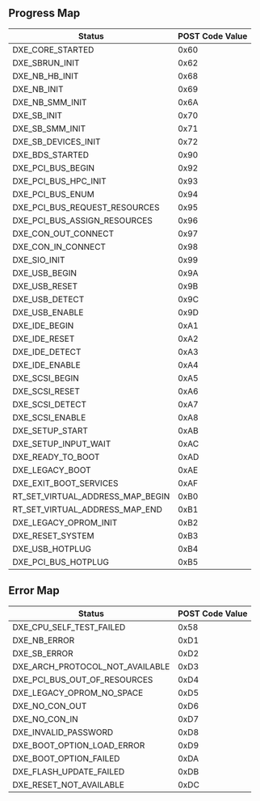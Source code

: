 Progress Map
------------

| Status                           | POST Code Value |
| ------                           | --------------- |
| DXE_CORE_STARTED                 | 0x60            |
| DXE_SBRUN_INIT                   | 0x62            |
| DXE_NB_HB_INIT                   | 0x68            |
| DXE_NB_INIT                      | 0x69            |
| DXE_NB_SMM_INIT                  | 0x6A            |
| DXE_SB_INIT                      | 0x70            |
| DXE_SB_SMM_INIT                  | 0x71            |
| DXE_SB_DEVICES_INIT              | 0x72            |
| DXE_BDS_STARTED                  | 0x90            |
| DXE_PCI_BUS_BEGIN                | 0x92            |
| DXE_PCI_BUS_HPC_INIT             | 0x93            |
| DXE_PCI_BUS_ENUM                 | 0x94            |
| DXE_PCI_BUS_REQUEST_RESOURCES    | 0x95            |
| DXE_PCI_BUS_ASSIGN_RESOURCES     | 0x96            |
| DXE_CON_OUT_CONNECT              | 0x97            |
| DXE_CON_IN_CONNECT               | 0x98            |
| DXE_SIO_INIT                     | 0x99            |
| DXE_USB_BEGIN                    | 0x9A            |
| DXE_USB_RESET                    | 0x9B            |
| DXE_USB_DETECT                   | 0x9C            |
| DXE_USB_ENABLE                   | 0x9D            |
| DXE_IDE_BEGIN                    | 0xA1            |
| DXE_IDE_RESET                    | 0xA2            |
| DXE_IDE_DETECT                   | 0xA3            |
| DXE_IDE_ENABLE                   | 0xA4            |
| DXE_SCSI_BEGIN                   | 0xA5            |
| DXE_SCSI_RESET                   | 0xA6            |
| DXE_SCSI_DETECT                  | 0xA7            |
| DXE_SCSI_ENABLE                  | 0xA8            |
| DXE_SETUP_START                  | 0xAB            |
| DXE_SETUP_INPUT_WAIT             | 0xAC            |
| DXE_READY_TO_BOOT                | 0xAD            |
| DXE_LEGACY_BOOT                  | 0xAE            |
| DXE_EXIT_BOOT_SERVICES           | 0xAF            |
| RT_SET_VIRTUAL_ADDRESS_MAP_BEGIN | 0xB0            |
| RT_SET_VIRTUAL_ADDRESS_MAP_END   | 0xB1            |
| DXE_LEGACY_OPROM_INIT            | 0xB2            |
| DXE_RESET_SYSTEM                 | 0xB3            |
| DXE_USB_HOTPLUG                  | 0xB4            |
| DXE_PCI_BUS_HOTPLUG              | 0xB5            |

Error Map
---------

| Status                          | POST Code Value |
| ------                          | --------------- |
| DXE_CPU_SELF_TEST_FAILED        | 0x58            |
| DXE_NB_ERROR                    | 0xD1            |
| DXE_SB_ERROR                    | 0xD2            |
| DXE_ARCH_PROTOCOL_NOT_AVAILABLE | 0xD3            |
| DXE_PCI_BUS_OUT_OF_RESOURCES    | 0xD4            |
| DXE_LEGACY_OPROM_NO_SPACE       | 0xD5            |
| DXE_NO_CON_OUT                  | 0xD6            |
| DXE_NO_CON_IN                   | 0xD7            |
| DXE_INVALID_PASSWORD            | 0xD8            |
| DXE_BOOT_OPTION_LOAD_ERROR      | 0xD9            |
| DXE_BOOT_OPTION_FAILED          | 0xDA            |
| DXE_FLASH_UPDATE_FAILED         | 0xDB            |
| DXE_RESET_NOT_AVAILABLE         | 0xDC            |
